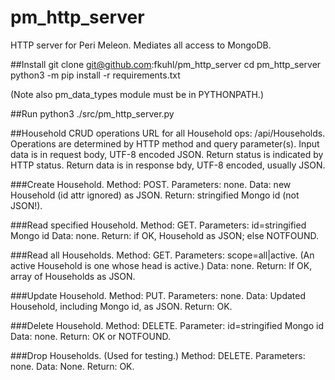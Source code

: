 # pm_http_server
HTTP server for Peri Meleon. Mediates all access to MongoDB.

##Install
git clone git@github.com:fkuhl/pm_http_server
cd pm_http_server
python3 -m pip install -r requirements.txt

(Note also pm_data_types module must be in PYTHONPATH.)

##Run
python3 ./src/pm_http_server.py

##Household CRUD operations
URL for all Household ops: /api/Households.
Operations are determined by HTTP method and query parameter(s).
Input data is in request body, UTF-8 encoded JSON.
Return status is indicated by HTTP status.
Return data is in response bdy, UTF-8 encoded, usually JSON.

###Create Household.
Method: POST.
Parameters: none.
Data: new Household (id attr ignored) as JSON.
Return: stringified Mongo id (not JSON!).

###Read specified Household.
Method: GET.
Parameters: id=stringified Mongo id
Data: none.
Return: if OK, Household as JSON; else NOTFOUND.

###Read all Households.
Method: GET.
Parameters: scope=all|active. (An active Household is one whose head is active.)
Data: none.
Return: If OK, array of Households as JSON.

###Update Household.
Method: PUT.
Parameters: none.
Data: Updated Household, including Mongo id, as JSON.
Return: OK.

###Delete Household.
Method: DELETE.
Parameter: id=stringified Mongo id
Data: none.
Return: OK or NOTFOUND.

###Drop Households. (Used for testing.)
Method: DELETE.
Parameters: none.
Data: None.
Return: OK.

